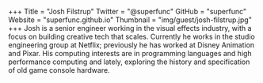 +++
Title = "Josh Filstrup"
Twitter = "@superfunc"
GitHub = "superfunc"
Website = "superfunc.github.io"
Thumbnail = "img/guest/josh-filstrup.jpg"
+++
Josh is a senior engineer working in the visual effects industry, with a focus on building creative tech that scales. Currently he works in the studio engineering group at Netflix; previously he has worked at Disney Animation and Pixar. His computing interests are in programming languages and high performance computing and lately, exploring the history and specification of old game console hardware.